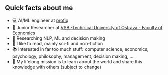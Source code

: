 ## Quick facts about me

- 💻 AI/ML engineer at [profiq](https://www.profiq.com/)
- 🏫 Junior Researcher at [VSB -Technical University of Ostrava - Faculty of Economics](https://www.ekf.vsb.cz/cs/)
- 🔬 Researching NLP, ML and decision making
- 📖 I like to read, mainly sci-fi and non-fiction
- 📚 Interested in far too much stuff: computer science, economics, psychology, philosophy, management, decision making, ...
- 🔭 My lifelong mission is to learn about the world and share this knowledge with others (subject to change)

<!--
## HW/SW specs

I am pretty conservative when it comes to buying tech. As long as it works ...

### 🖥️ Desktop PC

- CPU: i7-6700K
- RAM: 32GB DDR4
- GPU: GTX980Ti (has some weird combination of air and water cooling)
- SSD: 2x Samsung SSD 950 PRO 256GB
- HDD: Some random Western Digital 1TB hard drive
- Monitor: Some random older 24-inch Full HD monitor from DELL

### 🖋️ Software

- OS: Fedora 38 with vanilla Gnome
- Editor/IDE:
  - JetBrains IDEs with Vim bindings for larger projects
  - Neovim for smaller projects
  - Jupyter Lab for notebooks


## Wanna get in touch?

- Twitter: [@MilosSvana](https://twitter.com/MilosSvana)
- E-mail: [milos.svana@mailfence.com](mailto:milos.svana@mailfence.com)
- arXiv: [Miloš Švaňa](https://arxiv.org/search/cs?searchtype=author&query=%C5%A0va%C5%88a%2C+M)

-->
